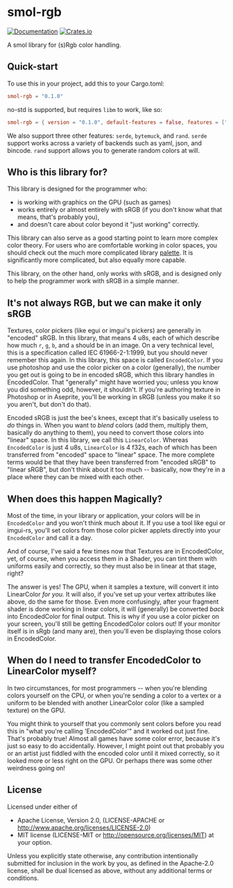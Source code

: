 # smol-rgb

[![Documentation](https://docs.rs/smol-rgb/badge.svg)](https://docs.rs/smol-rgb/)
[![Crates.io](https://img.shields.io/crates/v/smol-rgb.svg)](https://crates.io/crates/smol-rgb)

A smol library for (s)Rgb color handling.

## Quick-start

To use this in your project, add this to your Cargo.toml:

```toml
smol-rgb = "0.1.0"
```

no-std is supported, but requires `libm` to work, like so:

```toml
smol-rgb = { version = "0.1.0", default-features = false, features = ["libm"]  }
```

We also support three other features: `serde`, `bytemuck`, and `rand`. `serde` support works
across a variety of backends such as yaml, json, and bincode. `rand` support allows you to generate random
colors at will.

## Who is this library for?

This library is designed for the programmer who:

- is working with graphics on the GPU (such as games)
- works entirely or almost entirely with sRGB (if you don't know what that means, that's probably you),
- and doesn't care about color beyond it "just working" correctly.

This library can also serve as a good starting point to learn more complex color theory.
For users who are comfortable working in color spaces, you should check out the much more
complicated library [palette](https://github.com/Ogeon/palette). It is significantly
more complicated, but also equally more capable.

This library, on the other hand, only works with sRGB, and is designed only to help the programmer
work with sRGB in a simple manner.

## It's not always RGB, but we can make it only sRGB

Textures, color pickers (like egui or imgui's pickers) are generally in "encoded" sRGB.
In this library, that means 4 u8s, each of which describe how much `r`, `g`, `b`, and `a`
should be in an image. On a very technical level, this is a specification called
IEC 61966-2-1:1999, but you should never remember this again. In this library, this space is
called `EncodedColor`. If you use photoshop and use the color picker on a color (generally),
the number you get out is going to be in encoded sRGB, which this library handles in EncodedColor.
That "generally" might have worried you; unless you know you did something odd, however, it shouldn't.
If you're authoring texture in Photoshop or in Aseprite, you'll be working in sRGB (unless you make
it so you aren't, but don't do that).

Encoded sRGB is just the bee's knees, except that it's basically useless to *do* things in.
When you want to *blend* colors (add them, multiply them, basically do anything to them),
you need to convert those colors into "linear" space. In this library, we call this `LinearColor`.
Whereas `EncodedColor` is just 4 u8s, `LinearColor` is 4 f32s, each of which has been transferred
from "encoded" space to "linear" space. The more complete terms would be that they have been
transferred from "encoded sRGB" to "linear sRGB", but don't think about it too much -- basically,
now they're in a place where they can be mixed with each other.

## When does this happen Magically?

Most of the time, in your library or application, your colors will be in `EncodedColor`
and you won't think much about it. If you use a tool like egui or imgui-rs, you'll set colors
from those color picker applets directly into your `EncodedColor` and call it a day.

And of course, I've said a few times now that Textures are in EncodedColor, yet, of course,
when you access them in a Shader, you can tint them with uniforms easily and correctly,
so they must also be in linear at that stage, right?

The answer is yes! The GPU, when it samples a texture, will convert it into LinearColor *for you.*
It will also, if you've set up your vertex attributes like above, do the same for those.
Even more confusingly, after your fragment shader is done working in linear colors, it will (generally)
be converted *back* into EncodedColor for final output. This is why if you use a color picker on your screen,
you'll still be getting EncodedColor colors out! If your monitor itself is in sRgb (and many are), then you'll
even be displaying those colors in EncodedColor.

## When do I need to transfer EncodedColor to LinearColor myself?

In two circumstances, for most programmers -- when you're blending colors yourself on the CPU, or when
you're sending a color to a vertex or a uniform to be blended with another LinearColor color (like a sampled texture) on the GPU.

You might think to yourself that you commonly sent colors before you read this in "what you're calling 'EncodedColor'" and it worked out just fine. That's probably true! Almost all games have some color error, because it's just so easy to do accidentally. However, I might point out that probably you or an artist just fiddled with the encoded color until it
mixed correctly, so it looked more or less right on the GPU. Or perhaps there was some other weirdness going on!

## License

Licensed under either of

- Apache License, Version 2.0, (LICENSE-APACHE or http://www.apache.org/licenses/LICENSE-2.0)
- MIT license (LICENSE-MIT or http://opensource.org/licenses/MIT)
at your option.

Unless you explicitly state otherwise, any contribution intentionally submitted for inclusion in the work by you, as defined in the Apache-2.0 license, shall be dual licensed as above, without any additional terms or conditions.
